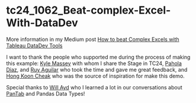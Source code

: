 # tc24_1062_Beat-complex-Excel-With-DataDev
More information in my Medium post [How to beat Complex Excels with Tableau DataDev Tools](https://cristiansaavedra.medium.com/how-to-beat-complex-excel-files-with-tableau-datadev-tools-c311fb36d717)

I want to thank the people who supported me during the process of making this example: [Kyle Massey](https://www.linkedin.com/in/kylejmassey/) with whom I share the Stage in TC24, 
[Pahola Diaz](https://medium.com/u/ab980578d69b), and [Ruy Aguilar](https://medium.com/u/3cf3de2b9757) who took the time and gave me great feedback, and [Hong Koon Cheak](https://www.linkedin.com/in/hong-koon-cheak-abb6a4a3/) who was the source of inspiration for make this demo.

Special thanks to [Will Ayd](https://www.linkedin.com/in/will-ayd/) who I learned a lot in our conversations about [PanTab](https://github.com/innobi/pantab) and Pandas Data Types!

